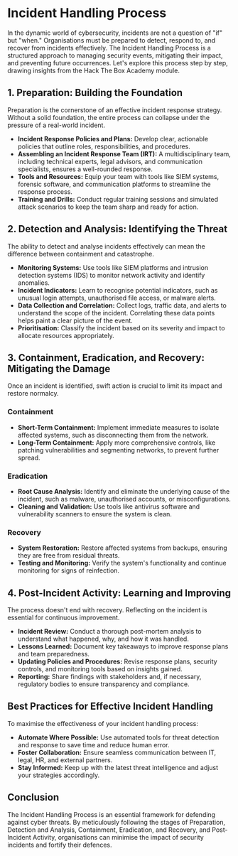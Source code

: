 

# Incident Handling Process

In the dynamic world of cybersecurity, incidents are not a question of "if" but "when." Organisations must be prepared to detect, respond to, and recover from incidents effectively. The Incident Handling Process is a structured approach to managing security events, mitigating their impact, and preventing future occurrences. Let's explore this process step by step, drawing insights from the Hack The Box Academy module.

## 1. Preparation: Building the Foundation
Preparation is the cornerstone of an effective incident response strategy. Without a solid foundation, the entire process can collapse under the pressure of a real-world incident.

- **Incident Response Policies and Plans:** Develop clear, actionable policies that outline roles, responsibilities, and procedures.
- **Assembling an Incident Response Team (IRT):** A multidisciplinary team, including technical experts, legal advisors, and communication specialists, ensures a well-rounded response.
- **Tools and Resources:** Equip your team with tools like SIEM systems, forensic software, and communication platforms to streamline the response process.
- **Training and Drills:** Conduct regular training sessions and simulated attack scenarios to keep the team sharp and ready for action.

## 2. Detection and Analysis: Identifying the Threat
The ability to detect and analyse incidents effectively can mean the difference between containment and catastrophe.

- **Monitoring Systems:** Use tools like SIEM platforms and intrusion detection systems (IDS) to monitor network activity and identify anomalies.
- **Incident Indicators:** Learn to recognise potential indicators, such as unusual login attempts, unauthorised file access, or malware alerts.
- **Data Collection and Correlation:** Collect logs, traffic data, and alerts to understand the scope of the incident. Correlating these data points helps paint a clear picture of the event.
- **Prioritisation:** Classify the incident based on its severity and impact to allocate resources appropriately.

## 3. Containment, Eradication, and Recovery: Mitigating the Damage
Once an incident is identified, swift action is crucial to limit its impact and restore normalcy.

### Containment
- **Short-Term Containment:** Implement immediate measures to isolate affected systems, such as disconnecting them from the network.
- **Long-Term Containment:** Apply more comprehensive controls, like patching vulnerabilities and segmenting networks, to prevent further spread.

### Eradication
- **Root Cause Analysis:** Identify and eliminate the underlying cause of the incident, such as malware, unauthorised accounts, or misconfigurations.
- **Cleaning and Validation:** Use tools like antivirus software and vulnerability scanners to ensure the system is clean.

### Recovery
- **System Restoration:** Restore affected systems from backups, ensuring they are free from residual threats.
- **Testing and Monitoring:** Verify the system's functionality and continue monitoring for signs of reinfection.

## 4. Post-Incident Activity: Learning and Improving
The process doesn't end with recovery. Reflecting on the incident is essential for continuous improvement.

- **Incident Review:** Conduct a thorough post-mortem analysis to understand what happened, why, and how it was handled.
- **Lessons Learned:** Document key takeaways to improve response plans and team preparedness.
- **Updating Policies and Procedures:** Revise response plans, security controls, and monitoring tools based on insights gained.
- **Reporting:** Share findings with stakeholders and, if necessary, regulatory bodies to ensure transparency and compliance.

## Best Practices for Effective Incident Handling
To maximise the effectiveness of your incident handling process:

- **Automate Where Possible:** Use automated tools for threat detection and response to save time and reduce human error.
- **Foster Collaboration:** Ensure seamless communication between IT, legal, HR, and external partners.
- **Stay Informed:** Keep up with the latest threat intelligence and adjust your strategies accordingly.

## Conclusion
The Incident Handling Process is an essential framework for defending against cyber threats. By meticulously following the stages of Preparation, Detection and Analysis, Containment, Eradication, and Recovery, and Post-Incident Activity, organisations can minimise the impact of security incidents and fortify their defences.
